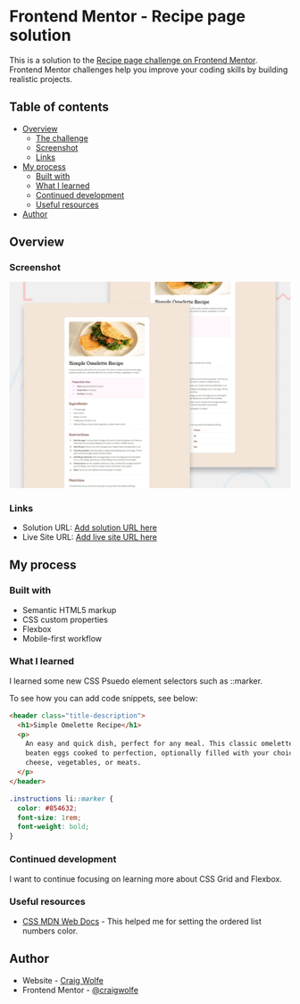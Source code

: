 # Frontend Mentor - Recipe page solution

This is a solution to the [Recipe page challenge on Frontend Mentor](https://www.frontendmentor.io/challenges/recipe-page-KiTsR8QQKm). Frontend Mentor challenges help you improve your coding skills by building realistic projects.

## Table of contents

- [Overview](#overview)
  - [The challenge](#the-challenge)
  - [Screenshot](#screenshot)
  - [Links](#links)
- [My process](#my-process)
  - [Built with](#built-with)
  - [What I learned](#what-i-learned)
  - [Continued development](#continued-development)
  - [Useful resources](#useful-resources)
- [Author](#author)

## Overview

### Screenshot

![](./design/desktop-preview.jpg)

### Links

- Solution URL: [Add solution URL here](https://your-solution-url.com)
- Live Site URL: [Add live site URL here](https://your-live-site-url.com)

## My process

### Built with

- Semantic HTML5 markup
- CSS custom properties
- Flexbox
- Mobile-first workflow

### What I learned

I learned some new CSS Psuedo element selectors such as ::marker.

To see how you can add code snippets, see below:

```html
<header class="title-description">
  <h1>Simple Omelette Recipe</h1>
  <p>
    An easy and quick dish, perfect for any meal. This classic omelette combines
    beaten eggs cooked to perfection, optionally filled with your choice of
    cheese, vegetables, or meats.
  </p>
</header>
```

```css
.instructions li::marker {
  color: #854632;
  font-size: 1rem;
  font-weight: bold;
}
```

### Continued development

I want to continue focusing on learning more about CSS Grid and Flexbox.

### Useful resources

- [CSS MDN Web Docs](https://developer.mozilla.org/en-US/docs/Web/CSS/::marker) - This helped me for setting the ordered list numbers color.

## Author

- Website - [Craig Wolfe](https://www.your-site.com)
- Frontend Mentor - [@craigwolfe](https://www.frontendmentor.io/profile/craigwolfe)
